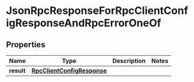 
# JsonRpcResponseForRpcClientConfigResponseAndRpcErrorOneOf

## Properties
| Name | Type | Description | Notes |
| ------------ | ------------- | ------------- | ------------- |
| **result** | [**RpcClientConfigResponse**](RpcClientConfigResponse.md) |  |  |



